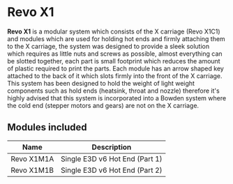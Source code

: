 # Revo X1
**Revo X1** is a modular system which consists of the X carriage (Revo X1C1) and modules which are used for holding hot ends and firmly attaching them to the X carriage, the system was designed to provide a sleek solution which requires as little nuts and screws as possible, almost everything can be slotted together, each part is small footprint which reduces the amount of plastic required to print the parts. Each module has an arrow shaped key attached to the back of it which slots firmly into the front of the X carriage. This system has been designed to hold the weight of light weight components such as hold ends (heatsink, throat and nozzle) therefore it's highly advised that this system is incorporated into a Bowden system where the cold end (stepper motors and gears) are not on the X carriage.

## Modules included
| Name       | Description |
| ---------- | ----------- |
| Revo X1M1A | Single E3D v6 Hot End (Part 1) |
| Revo X1M1B | Single E3D v6 Hot End (Part 2) |
